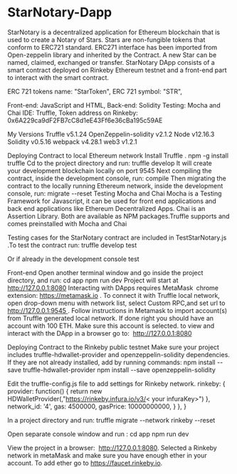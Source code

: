 # StarNotary-Dapp

StarNotary is  a decentralized application for Ethereum blockchain that is used to create a Notary of Stars. Stars are non-fungible tokens that conform to ERC721 standard. ERC271 interface has been imported from Open-zeppelin library and inherited by the Contract. A new Star can be named, claimed, exchanged or transfer.
StarNotary DApp consists of  a smart contract deployed on Rinkeby Ethereum testnet  and a front-end  part to interact with the smart contract.

ERC 721 tokens name:  "StarToken",
ERC 721 symbol: "STR",

Front-end: JavaScript and HTML,
Back-end: Solidity
Testing: Mocha and Chai
IDE: Truffle,
Token address on Rinkeby: 0x6A229ca9dF2FB7cC8d1eE43Ff6e36cBa195c59AE

My Versions
Truffle v5.1.24
OpenZeppelin-solidity  v2.1.2
Node v12.16.3
Solidity v0.5.16
webpack v4.28.1
web3 v1.2.1

Deploying Contract to local Ethereum network
Install Truffle .
npm -g install truffle
Cd to the project directory and run:
truffle develop
It will create your development blockchain locally on port 9545
Next compiling the contract, inside the development console, run:
compile
Then migrating the contract to the locally running Ethereum network, inside the development console, run:
migrate --reset
Testing
Mocha and Chai
Mocha is a Testing Framework for Javascript, it can be used for front end applications and back end applications like Ethereum Decentralized Apps. Chai is an Assertion Library. Both are available as NPM packages.Truffle supports and comes preinstalled with Mocha and Chai

Testing cases for  the StarNotary contract are included in TestStarNotary.js .To test the contract run:
truffle develop test

Or if already in the development console
test


Front-end
Open another terminal window and go inside the project directory, and run:
cd app
npm run dev
Project will start at http://127.0.0.1:8080
Interacting with DApps requires MetaMask chrome extension: https://metamask.io .
To connect it with Truffle local network, open  drop-down menu with network list, select Custom RPC,and set url to http://127.0.0.1:9545 .
Follow instructions in Metamask to import account(s) from Truffle generated local network. If done right you should have an account with 100 ETH. Make sure this account is selected.
to view and interact with the DApp in a browser go to:  http://127.0.0.1:8080

Deploying Contract to the Rinkeby public testnet
Make sure your project includes truffle-hdwallet-provider and openzeppelin-solidity dependencies. If they are not already installed, add by running commands:
npm install --save truffle-hdwallet-provider
npm install --save openzeppelin-solidity

Edit the truffle-config.js file to add settings for Rinkeby network.
rinkeby: {
   provider: function() {
     return new HDWalletProvider(<your metamask seed words>,"https://rinkeby.infura.io/v3/< your infuraKey>")
       },
      network_id: '4',
      gas: 4500000,
      gasPrice: 10000000000,
    }
  },
}

In a project directory and run:
truffle migrate --network rinkeby --reset

Open separate console window and run :
cd app
npm run dev

View the project in a browser:  http://127.0.0.1:8080.
Selected a Rinkeby network in metaMask and make sure you have enough ether in your account. To add ether go to https://faucet.rinkeby.io.

